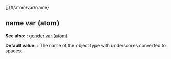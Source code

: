 []{#/atom/var/name}
  ## name var (atom)
  **See also:**
  :   [gender var (atom)](ref/atom/var/gender)
  <!-- -->
  **Default value:**
  :   The name of the object type with underscores converted to spaces.